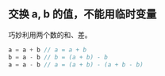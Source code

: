 ## 交换 a, b 的值，不能用临时变量

巧妙利用两个数的和、差。

```js
a = a + b // a = a + b
b = a - b // b = (a + b) - b
a = a - b // a = (a + b) - (a + b - b)
```
